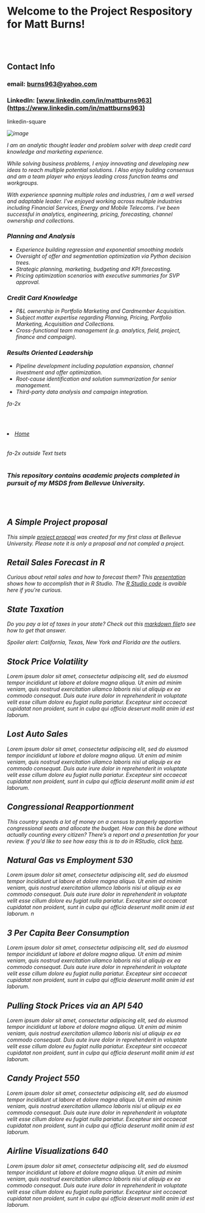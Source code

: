 # Welcome to the Project Respository for Matt Burns!
<br/><br/>
## Contact Info
### email: burns963@yahoo.com
### LinkedIn: [www.linkedin.com/in/mattburns963](https://www.linkedin.com/in/mattburns963)
linkedin-square

<i class="fa fa-linkedin-square fa"></i>

<i class="linkedin-square"></i>

<i class="fa fa-linkedin-square fa">

<i class="fa fa-camera-retro fa"></i>

<i class="fa fa-camera-retro fa-5x"></i>

<i class="fa fa-camera-retro fa-5x">





![image](https://user-images.githubusercontent.com/43834735/99123297-8419cb00-25c5-11eb-9d5c-5b459a8056e3.png)

I am an analytic thought leader and problem solver with deep credit card knowledge and marketing experience.

While solving business problems, I enjoy innovating and developing new ideas to reach multiple potential solutions. I Also enjoy building consensus and am a team player who enjoys leading cross function teams and workgroups.

With experience spanning multiple roles and industries, I am a well versed and adaptable leader. I’ve enjoyed working across multiple industries including Financial Services, Energy and Mobile Telecoms. I’ve been successful in analytics, engineering, pricing, forecasting, channel ownership and collections.

### Planning and Analysis
- Experience building regression and exponential smoothing models
- Oversight of offer and segmentation optimization via Python decision trees.
- Strategic planning, marketing, budgeting and KPI forecasting.
- Pricing optimization scenarios with executive summaries for SVP approval.

### Credit Card Knowledge
- P&L ownership in Portfolio Marketing and Cardmember Acquisition.
- Subject matter expertise regarding Planning, Pricing, Portfolio Marketing, Acquisition and Collections.
- Cross-functional team management (e.g. analytics, field, project, finance and campaign).

### Results Oriented Leadership
- Pipeline development including population expansion, channel investment and offer optimization.
- Root-cause identification and solution summarization for senior management.
- Third-party data analysis and campaign integration.


<i class="fa fa-camera-retro fa"></i> fa-2x


<br/><br/>
<link href="//maxcdn.bootstrapcdn.com/font-awesome/4.2.0/css/font-awesome.min.css" rel="stylesheet">
<li><a href="{{ site.baseurl }}/index.html"><i class='fa fa-home'></i> Home</a></li>
<br/><br/>
<i class="fa fa-camera-retro fa-2x"></i> fa-2x outside Text tsets
<br/><br/>

### This repository contains academic projects completed in pursuit of my MSDS from Bellevue University.
<br/><br/>
## <i class="fa fa-beer fa-3x"></i> A Simple Project proposal
This simple [project propoal](https://github.com/mattburns963/mattburns963.github.io/blob/master/Poster%2010AUG18.pdf) was created for my first class at Bellevue University. Please note it is only a proposal and not compled a project.


## <i class="fa fa-beer fa-3x"></i> Retail Sales Forecast in R
Curious about retail sales and how to forecast them? This [presentation](https://github.com/mattburns963/mattburns963.github.io/blob/master/National%20Retail%20Sales.pdf) shows how to accomplish that in R Studio. The [R Studio code](https://github.com/mattburns963/mattburns963.github.io/blob/master/Retail%20Project.R) is avaible here if you're curious. 


## <i class="fa fa-beer fa-3x"></i> State Taxation
Do you pay a lot of taxes in your state? Check out this [markdown file](https://github.com/mattburns963/mattburns963.github.io/blob/master/Final_M_D%20Verbiage.docx)to see how to get that answer. 

Spoiler alert: California, Texas, New York and Florida are the outliers.


## <i class="fa fa-beer fa-3x"></i> Stock Price Volatility
Lorem ipsum dolor sit amet, consectetur adipiscing elit, sed do eiusmod tempor incididunt ut labore et dolore magna aliqua. Ut enim ad minim veniam, quis nostrud exercitation ullamco laboris nisi ut aliquip ex ea commodo consequat. Duis aute irure dolor in reprehenderit in voluptate velit esse cillum dolore eu fugiat nulla pariatur. Excepteur sint occaecat cupidatat non proident, sunt in culpa qui officia deserunt mollit anim id est laborum.


## <i class="fa fa-beer fa-3x"></i> Lost Auto Sales
Lorem ipsum dolor sit amet, consectetur adipiscing elit, sed do eiusmod tempor incididunt ut labore et dolore magna aliqua. Ut enim ad minim veniam, quis nostrud exercitation ullamco laboris nisi ut aliquip ex ea commodo consequat. Duis aute irure dolor in reprehenderit in voluptate velit esse cillum dolore eu fugiat nulla pariatur. Excepteur sint occaecat cupidatat non proident, sunt in culpa qui officia deserunt mollit anim id est laborum.


## <i class="fa fa-beer fa-3x"></i> Congressional Reapportionment
This country spends a lot of money on a census to properly apportion congressional seats and allocate the budget. How can this be done without actually counting every citizen? There’s a report and a presentation for your review. If you’d like to see how easy this is to do in RStudio, click [here](https://github.com/mattburns963/680/blob/master/Apportionment.R).

## <i class="fa fa-fire fa-3x"></i>Natural Gas vs Employment 530 <i class="fa fa-fire fa-5x"></i> 
Lorem ipsum dolor sit amet, consectetur adipiscing elit, sed do eiusmod tempor incididunt ut labore et dolore magna aliqua. Ut enim ad minim veniam, quis nostrud exercitation ullamco laboris nisi ut aliquip ex ea commodo consequat. Duis aute irure dolor in reprehenderit in voluptate velit esse cillum dolore eu fugiat nulla pariatur. Excepteur sint occaecat cupidatat non proident, sunt in culpa qui officia deserunt mollit anim id est laborum.
n
## <i class="fa fa-beer fa-3x"></i>  3 Per Capita Beer Consumption
Lorem ipsum dolor sit amet, consectetur adipiscing elit, sed do eiusmod tempor incididunt ut labore et dolore magna aliqua. Ut enim ad minim veniam, quis nostrud exercitation ullamco laboris nisi ut aliquip ex ea commodo consequat. Duis aute irure dolor in reprehenderit in voluptate velit esse cillum dolore eu fugiat nulla pariatur. Excepteur sint occaecat cupidatat non proident, sunt in culpa qui officia deserunt mollit anim id est laborum.


## <i class="fa fa-line-chart fa-3x"></i> Pulling Stock Prices via an API 540
Lorem ipsum dolor sit amet, consectetur adipiscing elit, sed do eiusmod tempor incididunt ut labore et dolore magna aliqua. Ut enim ad minim veniam, quis nostrud exercitation ullamco laboris nisi ut aliquip ex ea commodo consequat. Duis aute irure dolor in reprehenderit in voluptate velit esse cillum dolore eu fugiat nulla pariatur. Excepteur sint occaecat cupidatat non proident, sunt in culpa qui officia deserunt mollit anim id est laborum.


## <i class="fa fa-money fa-3x"></i> Candy Project 550
Lorem ipsum dolor sit amet, consectetur adipiscing elit, sed do eiusmod tempor incididunt ut labore et dolore magna aliqua. Ut enim ad minim veniam, quis nostrud exercitation ullamco laboris nisi ut aliquip ex ea commodo consequat. Duis aute irure dolor in reprehenderit in voluptate velit esse cillum dolore eu fugiat nulla pariatur. Excepteur sint occaecat cupidatat non proident, sunt in culpa qui officia deserunt mollit anim id est laborum.


## <i class="fa fa-plane fa-3x"></i>Airline Visualizations 640
Lorem ipsum dolor sit amet, consectetur adipiscing elit, sed do eiusmod tempor incididunt ut labore et dolore magna aliqua. Ut enim ad minim veniam, quis nostrud exercitation ullamco laboris nisi ut aliquip ex ea commodo consequat. Duis aute irure dolor in reprehenderit in voluptate velit esse cillum dolore eu fugiat nulla pariatur. Excepteur sint occaecat cupidatat non proident, sunt in culpa qui officia deserunt mollit anim id est laborum.


<br/><br/>
<br/><br/>

